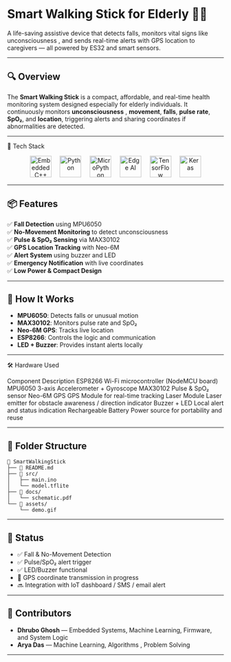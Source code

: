 # Smart Walking Stick for Elderly 👨‍🦯 
A life-saving assistive device that detects falls, monitors vital signs like unconsciousness , and sends real-time alerts with GPS location to caregivers — all powered by ES32 and smart sensors.

---

## 🔍 Overview

The **Smart Walking Stick** is a compact, affordable, and real-time health monitoring system designed especially for elderly individuals. It continuously monitors **unconsciousness** , **movement**, **falls**, **pulse rate**, **SpO₂**, and **location**, triggering alerts and sharing coordinates if abnormalities are detected.

---

🚀 Tech Stack
<p align="center"> <img src="https://upload.wikimedia.org/wikipedia/commons/1/18/ISO_C%2B%2B_Logo.svg" alt="Embedded C++" height="50"/> &nbsp;&nbsp;&nbsp; <img src="https://www.vectorlogo.zone/logos/python/python-horizontal.svg" alt="Python" height="50"/> &nbsp;&nbsp;&nbsp; <img src="[https://micropython.org/static/img/micropython-logo.png](https://www.google.com/url?sa=i&url=https%3A%2F%2Fen.wikipedia.org%2Fwiki%2FFile%3AMicropython-logo.svg&psig=AOvVaw3-nKFbzOQePH2PyRKW70jj&ust=1746119527705000&source=images&cd=vfe&opi=89978449&ved=0CBEQjRxqFwoTCICX7ZqjgI0DFQAAAAAdAAAAABAE)" alt="MicroPython" height="50"/> &nbsp;&nbsp;&nbsp; <img src="https://upload.wikimedia.org/wikipedia/commons/7/7c/Edge_AI_logo.png" alt="Edge AI" height="50"/> &nbsp;&nbsp;&nbsp; <img src="https://www.vectorlogo.zone/logos/tensorflow/tensorflow-icon.svg" alt="TensorFlow" height="50"/> &nbsp;&nbsp;&nbsp; <img src="https://upload.wikimedia.org/wikipedia/commons/a/ae/Keras_logo.svg" alt="Keras" height="50"/> </p>

---

## 📦 Features

✅ **Fall Detection** using MPU6050  
✅ **No-Movement Monitoring** to detect unconsciousness  
✅ **Pulse & SpO₂ Sensing** via MAX30102  
✅ **GPS Location Tracking** with Neo-6M  
✅ **Alert System** using buzzer and LED  
✅ **Emergency Notification** with live coordinates  
✅ **Low Power & Compact Design**

---

## 🧠 How It Works

- **MPU6050**: Detects falls or unusual motion
- **MAX30102**: Monitors pulse rate and SpO₂  
- **Neo-6M GPS**: Tracks live location  
- **ESP8266**: Controls the logic and communication  
- **LED + Buzzer**: Provides instant alerts locally

---

🛠️ Hardware Used

Component	Description
ESP8266	Wi-Fi microcontroller (NodeMCU board)
MPU6050	3-axis Accelerometer + Gyroscope
MAX30102	Pulse & SpO₂ sensor
Neo-6M GPS	GPS Module for real-time tracking
Laser Module	Laser emitter for obstacle awareness / direction indicator
Buzzer + LED	Local alert and status indication
Rechargeable Battery	Power source for portability and reuse

---

## 📁 Folder Structure

```
📂 SmartWalkingStick
├── 📄 README.md
├── 📁 src/
│   ├── main.ino         
│   └── model.tflite    
├── 📁 docs/
│   └── schematic.pdf   
└── 📁 assets/
    └── demo.gif         
```

---

## 🧪 Status

- ✅ Fall & No-Movement Detection  
- ✅ Pulse/SpO₂ alert trigger  
- ✅ LED/Buzzer functional  
- 🔄 GPS coordinate transmission in progress  
- 🔜 Integration with IoT dashboard / SMS / email alert

---

## 🤝 Contributors

- **Dhrubo Ghosh** — Embedded Systems, Machine Learning, Firmware, and System Logic  
- **Arya Das** — Machine Learning, Algorithms , Problem Solving

---
